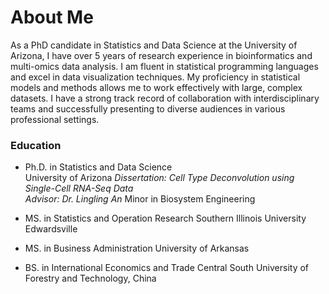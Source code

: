 # About Me
As a PhD candidate in Statistics and Data Science at the University of Arizona, I have over 5 years of research experience in bioinformatics and multi-omics data analysis. I am fluent in statistical programming languages and excel in data visualization techniques. My proficiency in statistical models and methods allows me to work effectively with large, complex datasets. I have a strong track record of collaboration with interdisciplinary teams and successfully presenting to diverse audiences in various professional settings.

### Education
- Ph.D. in Statistics and Data Science	
University of Arizona
*Dissertation: Cell Type Deconvolution using Single-Cell RNA-Seq Data*	
*Advisor: Dr. Lingling An*
Minor in Biosystem Engineering	

- MS. in Statistics and Operation Research
Southern Illinois University Edwardsville	

- MS. in Business Administration
University of Arkansas	

- BS. in International Economics and Trade
Central South University of Forestry and Technology, China	


